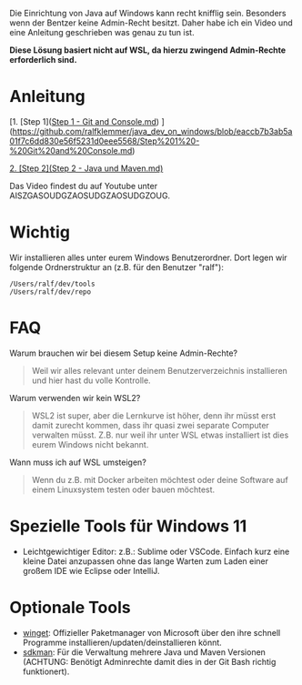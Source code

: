 Die Einrichtung von Java auf Windows kann recht knifflig sein. Besonders wenn der Bentzer keine Admin-Recht besitzt.
Daher habe ich ein Video und eine Anleitung geschrieben was genau zu tun ist.

**Diese Lösung basiert nicht auf WSL, da hierzu zwingend Admin-Rechte erforderlich sind.**

# Anleitung
[1. [Step 1]([Step 1 - Git and Console.md](https://github.com/ralfklemmer/java_dev_on_windows/blob/eaccb7b3ab5a01f7c6dd830e56f5231d0eee5568/Step%201%20-%20Git%20and%20Console.md))
](https://github.com/ralfklemmer/java_dev_on_windows/blob/eaccb7b3ab5a01f7c6dd830e56f5231d0eee5568/Step%201%20-%20Git%20and%20Console.md)

[2. [Step 2](Step 2 - Java und Maven.md)](https://github.com/ralfklemmer/java_dev_on_windows/blob/eaccb7b3ab5a01f7c6dd830e56f5231d0eee5568/Step%202%20-%20Java%20und%20Maven.md)

Das Video findest du auf Youtube unter AISZGASOUDGZAOSUDGZAOSUDGZOUG.

# Wichtig
Wir installieren alles unter eurem Windows Benutzerordner. Dort legen wir folgende Ordnerstruktur an (z.B. für den Benutzer "ralf"):
```
/Users/ralf/dev/tools
/Users/ralf/dev/repo
```
# FAQ
Warum brauchen wir bei diesem Setup keine Admin-Rechte?

> Weil wir alles relevant unter deinem Benutzerverzeichnis installieren und hier hast du volle Kontrolle.

Warum verwenden wir kein WSL2?

> WSL2 ist super, aber die Lernkurve ist höher, denn ihr müsst erst damit zurecht kommen, dass ihr quasi zwei separate Computer verwalten müsst. Z.B. nur weil ihr unter WSL etwas installiert ist dies eurem Windows nicht bekannt.

Wann muss ich auf WSL umsteigen?

> Wenn du z.B. mit Docker arbeiten möchtest oder deine Software auf einem Linuxsystem testen oder bauen möchtest.

# Spezielle Tools für Windows 11
- Leichtgewichtiger Editor: z.B.: Sublime oder VSCode. Einfach kurz eine kleine Datei anzupassen ohne das lange Warten zum Laden einer großem IDE wie Eclipse oder IntelliJ.

# Optionale Tools
- [winget](https://winget.run/): Offizieller Paketmanager von Microsoft über den ihre schnell Programme installieren/updaten/deinstallieren könnt.
- [sdkman](https://sdkman.io/install/): Für die Verwaltung mehrere Java und Maven Versionen (ACHTUNG: Benötigt Adminrechte damit dies in der Git Bash richtig funktionert).
